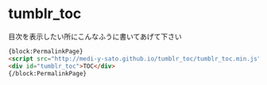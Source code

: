 # tumblr_toc

目次を表示したい所にこんなふうに書いてあげて下さい

```html
{block:PermalinkPage}
<script src="http://medi-y-sato.github.io/tumblr_toc/tumblr_toc.min.js"></script>
<div id="tumblr_toc">TOC</div>
{/block:PermalinkPage}
```
